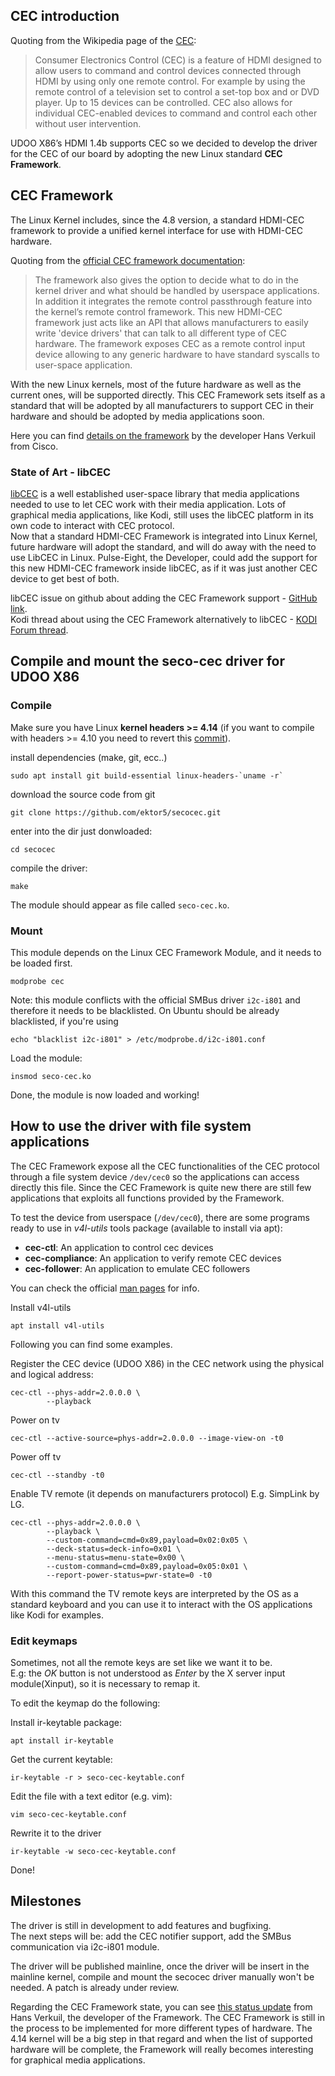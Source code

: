 ## CEC introduction

Quoting from the Wikipedia page of the [CEC](https://en.wikipedia.org/wiki/Consumer_Electronics_Control):

> Consumer Electronics Control (CEC) is a feature of HDMI designed to allow users to command and control devices connected through HDMI by using only one remote control. For example by using the remote control of a television set to control a set-top box and or DVD player. Up to 15 devices can be controlled. CEC also allows for individual CEC-enabled devices to command and control each other without user intervention.

UDOO X86’s HDMI 1.4b supports CEC so we decided to develop the driver for the CEC of our board by adopting the new Linux standard **CEC Framework**.

## CEC Framework
The Linux Kernel includes, since the 4.8 version, a standard HDMI-CEC framework to provide a unified kernel interface for use with HDMI-CEC hardware.  

Quoting from the [official CEC framework documentation](https://www.kernel.org/doc/html/v4.11/media/kapi/cec-core.html#):
> The framework also gives the option to decide what to do in the kernel driver and what should be handled by userspace applications. In addition it integrates the remote control passthrough feature into the kernel’s remote control framework.
This new HDMI-CEC framework just acts like an API that allows manufacturers to easily write 'device drivers' that can talk to all different type of CEC hardware. The framework exposes CEC as a remote control input device allowing to any generic hardware to have standard syscalls to user-space application.

With the new Linux kernels, most of the future hardware as well as the current ones, will be supported directly.
This CEC Framework sets itself as a standard that will be adopted by all manufacturers to support CEC in their hardware and should be adopted by media applications soon.  

Here you can find [details on the framework](http://events.linuxfoundation.org/sites/events/files/slides/cec-wide_1.pdf) by the developer Hans Verkuil from Cisco.


### State of Art - libCEC
[libCEC](http://libcec.pulse-eight.com/) is a well established user-space library that media applications needed to use to let CEC work with their media application.
Lots of graphical media applications, like Kodi, still uses the libCEC platform in its own code to interact with CEC protocol.  
Now that a standard HDMI-CEC Framework is integrated into Linux Kernel, future hardware will adopt the standard, and will do away with the need to use LibCEC in Linux. Pulse-Eight, the Developer, could add the support for this new HDMI-CEC framework inside libCEC, as if it was just another CEC device to get best of both.

libCEC issue on github about adding the CEC Framework support - [GitHub link](https://github.com/Pulse-Eight/libcec/issues/67).  
Kodi thread about using the CEC Framework alternatively to libCEC - [KODI Forum thread](http://forum.kodi.tv/showthread.php?tid=293256).

## Compile and mount the seco-cec driver for UDOO X86

### Compile

Make sure you have Linux **kernel headers >= 4.14**  (if you want to compile with headers >= 4.10 you need to revert this [commit](https://github.com/ektor5/secocec/commit/3874d5ef2139b982878aac9b3d18ad2db1ce47e1)).

install dependencies (make, git, ecc..)

    sudo apt install git build-essential linux-headers-`uname -r`

download the source code from git

    git clone https://github.com/ektor5/secocec.git

enter into the dir just donwloaded:

    cd secocec

compile the driver:

    make

The module should appear as file called `seco-cec.ko`.

### Mount

This module depends on the Linux CEC Framework Module, and it needs to be loaded first.

    modprobe cec

Note: this module conflicts with the official SMBus driver `i2c-i801` and therefore it needs to be blacklisted. On Ubuntu should be already blacklisted, if you're using

    echo "blacklist i2c-i801" > /etc/modprobe.d/i2c-i801.conf

Load the module:

    insmod seco-cec.ko

Done, the module is now loaded and working!

## How to use the driver with file system applications
The CEC Framework expose all the CEC functionalities of the CEC protocol through a file system device `/dev/cec0` so the applications can access directly this file.
Since the CEC Framework is quite new there are still few applications that exploits all functions provided by the Framework.

To test the device from userspace (`/dev/cec0`), there are some programs ready to use in *v4l-utils* tools package (available to install via apt):

* **cec-ctl**: An application to control cec devices
* **cec-compliance**: An application to verify remote CEC devices
* **cec-follower**: An application to emulate CEC followers  

You can check the official [man pages](https://www.mankier.com/package/v4l-utils) for info.

Install v4l-utils

    apt install v4l-utils

Following you can find some examples.

Register the CEC device (UDOO X86) in the CEC network using the physical and logical address:
```
cec-ctl --phys-addr=2.0.0.0 \
        --playback
```

Power on tv

    cec-ctl --active-source=phys-addr=2.0.0.0 --image-view-on -t0

Power off tv

    cec-ctl --standby -t0

Enable TV remote (it depends on manufacturers protocol)
E.g. SimpLink by LG.
```
cec-ctl --phys-addr=2.0.0.0 \
        --playback \
        --custom-command=cmd=0x89,payload=0x02:0x05 \
        --deck-status=deck-info=0x01 \
        --menu-status=menu-state=0x00 \
        --custom-command=cmd=0x89,payload=0x05:0x01 \
        --report-power-status=pwr-state=0 -t0
```
With this command the TV remote keys are interpreted by the OS as a standard keyboard and you can use it to interact with the OS applications like Kodi for examples.

### Edit keymaps
Sometimes, not all the remote keys are set like we want it to be.  
E.g: the *OK* button is not understood as *Enter* by the X server input module(Xinput), so it is necessary to remap it.  

To edit the keymap do the following:

Install ir-keytable package:

    apt install ir-keytable

Get the current keytable:

    ir-keytable -r > seco-cec-keytable.conf

Edit the file with a text editor (e.g. vim):

    vim seco-cec-keytable.conf

Rewrite it to the driver

    ir-keytable -w seco-cec-keytable.conf

Done!

## Milestones

The driver is still in development to add features and bugfixing.  
The next steps will be: add the CEC notifier support, add the SMBus communication via i2c-i801 module.

The driver will be published mainline, once the driver will be insert in the mainline kernel, compile and mount the secocec driver manually won't be needed. A patch is already under review.

Regarding the CEC Framework state, you can see [this status update](https://hverkuil.home.xs4all.nl/cec-status.txt) from Hans Verkuil, the developer of the Framework.
The CEC Framework is still in the process to be implemented for more different types of hardware. The 4.14 kernel will be a big step in that regard and when the list of supported hardware will be complete, the Framework will really becomes interesting for graphical media applications.
